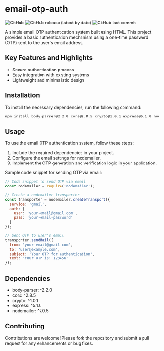 # email-otp-auth

![GitHub](https://img.shields.io/github/license/username/repo)
![GitHub release (latest by date)](https://img.shields.io/github/v/release/username/repo)
![GitHub last commit](https://img.shields.io/github/last-commit/username/repo)

A simple email OTP authentication system built using HTML. This project provides a basic authentication mechanism using a one-time password (OTP) sent to the user's email address.

## Key Features and Highlights
- Secure authentication process
- Easy integration with existing systems
- Lightweight and minimalistic design

## Installation
To install the necessary dependencies, run the following command:
```bash
npm install body-parser@2.2.0 cors@2.8.5 crypto@1.0.1 express@5.1.0 nodemailer@7.0.5
```

## Usage
To use the email OTP authentication system, follow these steps:

1. Include the required dependencies in your project.
2. Configure the email settings for nodemailer.
3. Implement the OTP generation and verification logic in your application.

Sample code snippet for sending OTP via email:
```javascript
// Code snippet to send OTP via email
const nodemailer = require('nodemailer');

// Create a nodemailer transporter
const transporter = nodemailer.createTransport({
  service: 'gmail',
  auth: {
    user: 'your-email@gmail.com',
    pass: 'your-email-password'
  }
});

// Send OTP to user's email
transporter.sendMail({
  from: 'your-email@gmail.com',
  to: 'user@example.com',
  subject: 'Your OTP for authentication',
  text: 'Your OTP is: 123456'
});
```

## Dependencies
- body-parser: ^2.2.0
- cors: ^2.8.5
- crypto: ^1.0.1
- express: ^5.1.0
- nodemailer: ^7.0.5

## Contributing
Contributions are welcome! Please fork the repository and submit a pull request for any enhancements or bug fixes.
